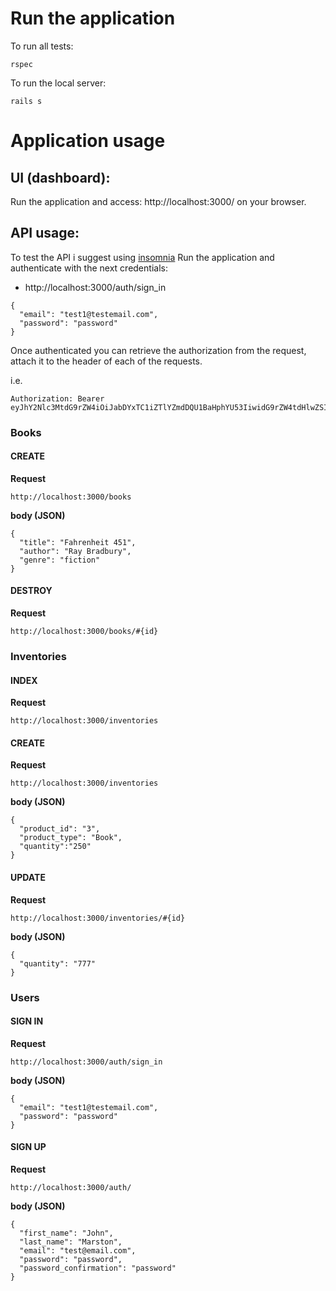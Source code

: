 # Run the application

To run all tests:
```
rspec
```

To run the local server:
```
rails s
```

# Application usage

## UI (dashboard):
Run the application and access: http://localhost:3000/ on your browser.

## API usage:
To test the API i suggest using [insomnia](https://insomnia.rest/)
Run the application and authenticate with the next credentials:

- http://localhost:3000/auth/sign_in
```
{
  "email": "test1@testemail.com",
  "password": "password"
}
```
Once authenticated you can retrieve the authorization from the request, attach it to the header of each of the requests.

i.e.
```
Authorization: Bearer eyJhY2Nlc3MtdG9rZW4iOiJabDYxTC1iZTlYZmdDQU1BaHphYU53IiwidG9rZW4tdHlwZSI6IkJlYXJlciIsImNsaWVudCI6IkJ0YWJEckNOdnA0c2RnUmNSd3RNTUEiLCJleHBpcnkiOiIxNjY3NTc1MjA0IiwidWlkIjoidGVzdDFAdGVzdGVtYWlsLmNvbSJ9
```

### Books

#### CREATE
**Request**
```
http://localhost:3000/books
```
**body (JSON)**
```
{
  "title": "Fahrenheit 451",
  "author": "Ray Bradbury",
  "genre": "fiction"
}
```

#### DESTROY
**Request**
```
http://localhost:3000/books/#{id}
```

### Inventories

#### INDEX
**Request**
```
http://localhost:3000/inventories
```

#### CREATE
**Request**
```
http://localhost:3000/inventories
```
**body (JSON)**
```
{
  "product_id": "3",
  "product_type": "Book",
  "quantity":"250"
}
```

#### UPDATE
**Request**
```
http://localhost:3000/inventories/#{id}
```
**body (JSON)**
```
{
  "quantity": "777"
}
```

### Users

#### SIGN IN
**Request**
```
http://localhost:3000/auth/sign_in
```
**body (JSON)**
```
{
  "email": "test1@testemail.com",
  "password": "password"
}
```

#### SIGN UP
**Request**
```
http://localhost:3000/auth/
```
**body (JSON)**
```
{
  "first_name": "John",
  "last_name": "Marston",
  "email": "test@email.com",
  "password": "password",
  "password_confirmation": "password"
}
```